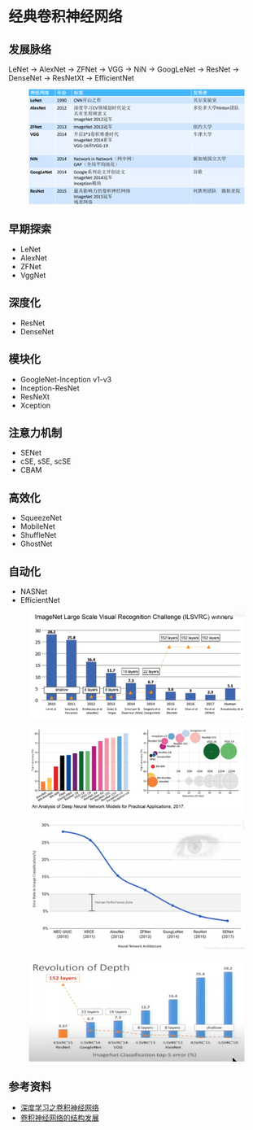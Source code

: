 # 经典卷积神经网络

## 发展脉络

LeNet -> AlexNet -> ZFNet -> VGG -> NiN -> GoogLeNet -> ResNet -> DenseNet -> ResNetXt -> EfficientNet

<figure><img src="../../.gitbook/assets/d8b3f3b025d1e13074955cd1e39749a.png" alt=""><figcaption></figcaption></figure>

## 早期探索

* LeNet
* AlexNet
* ZFNet
* VggNet

## 深度化

* ResNet
* DenseNet

## 模块化

* GoogleNet-Inception v1-v3
* Inception-ResNet
* ResNeXt
* Xception

## 注意力机制

* SENet
* cSE, sSE, scSE
* CBAM

## 高效化

* SqueezeNet
* MobileNet
* ShuffleNet
* GhostNet

## 自动化

* NASNet
* EfficientNet

<figure><img src="../../.gitbook/assets/image (23).png" alt=""><figcaption></figcaption></figure>

<figure><img src="../../.gitbook/assets/image (5) (1).png" alt=""><figcaption></figcaption></figure>

<figure><img src="../../.gitbook/assets/image (2) (1) (1) (1) (1).png" alt=""><figcaption></figcaption></figure>

<figure><img src="../../.gitbook/assets/image (30).png" alt=""><figcaption></figcaption></figure>

## 参考资料

* [深度学习之卷积神经网络](https://www.bilibili.com/video/BV1AJ411Q72b/?p=2\&vd\_source=4afb0374462e2a6a5fe3309f3b19500d)
* [卷积神经网络的结构发展](https://www.bilibili.com/video/BV1E54y1B7Ub/?spm\_id\_from=333.337.search-card.all.click\&vd\_source=4afb0374462e2a6a5fe3309f3b19500d)
